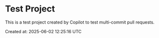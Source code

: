 # Test Project

This is a test project created by Copilot to test multi-commit pull requests.

Created at: 2025-06-02 12:25:16 UTC
